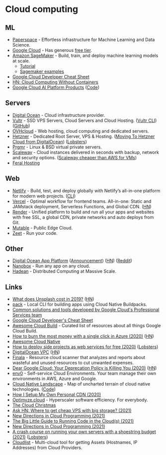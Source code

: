 # Cloud computing

## ML

* [Paperspace](https://www.paperspace.com) - Effortless infrastructure for Machine Learning and Data Science.
* [Google Cloud](https://cloud.google.com) - Has generous [free tier](https://cloud.google.com/free/).
* [Amazon SageMaker](https://aws.amazon.com/sagemaker/) - Build, train, and deploy machine learning models at scale.
  * [Tutorial](https://docs.aws.amazon.com/sagemaker/latest/dg/whatis.html)
  * [Sagemaker examples](https://github.com/awslabs/amazon-sagemaker-examples)
* [Google Cloud Developer Cheat Sheet](https://medium.com/google-cloud/the-google-cloud-developer-cheat-sheet-429775bd6d11)
* [HN: Cloud Computing Without Containers](https://news.ycombinator.com/item?id=18415708)
* [Google Cloud AI Platform Products](https://cloud.google.com/ai-platform/docs) ([Code](https://github.com/GoogleCloudPlatform/ai-platform-samples))

## Servers

* [Digital Ocean](https://www.digitalocean.com) - Cloud infrastructure provider.
* [Vultr](https://www.vultr.com) - SSD VPS Servers, Cloud Servers and Cloud Hosting. ([Vultr CLI](https://github.com/vultr/vultr-cli)) ([GitHub](https://github.com/vultr))
* [OVHcloud](https://www.ovh.com/world/) - Web hosting, cloud computing and dedicated servers.
* [Hetzner](https://www.hetzner.com) - Dedicated Root Server, VPS & Hosting. ([Moving To Hetzner Cloud from DigitalOcean](https://figbert.com/posts/moving-to-hetzner-from-digitalocean/)) ([Lobsters](https://lobste.rs/s/anzwio/moving_hetzner_cloud_from_digitalocean))
* [Prgmr](https://prgmr.com/xen/) - Linux & BSD virtual private servers.
* [Scaleway](https://www.scaleway.com/en/) - Cloud instances delivered in seconds with backup, network and security options. ([Scaleway cheaper than AWS for VMs](https://twitter.com/jpetazzo/status/1294561330805059585))
* [Feral Hosting](https://www.feralhosting.com/pricing)

## Web

* [Netlify](https://www.netlify.com) - Build, test, and deploy globally with Netlify’s all-in-one platform for modern web projects. ([CLI](https://github.com/netlify/cli))
* [Vercel](https://vercel.com) - Optimal workflow for frontend teams. All-in-one: Static and JAMstack deployment, Serverless Functions, and Global CDN. ([HN](https://news.ycombinator.com/item?id=25442072))
* [Render](https://render.com) - Unified platform to build and run all your apps and websites with free SSL, a global CDN, private networks and auto deploys from Git.
* [Mutable](https://mutable.io) - Public Edge Cloud.
* [Zeet](https://zeet.co) - Run your code.

## Other

* [Digital Ocean App Platform](https://www.digitalocean.com/products/app-platform/) ([Announcement](https://www.digitalocean.com/blog/introducing-digitalocean-app-platform-reimagining-paas-to-make-it-simpler-for-you-to-build-deploy-and-scale-apps/)) ([HN](https://news.ycombinator.com/item?id=24698334)) ([Reddit](https://www.reddit.com/r/webdev/comments/j699a0/digitalocean_launches_app_platform_a_fully/))
* [Nanobox](https://nanobox.io) - Run any app on any cloud.
* [Hadean](https://hadean.com) - Distributed Computing at Massive Scale.

## Links

* [What does Unsplash cost in 2019?](https://medium.com/unsplash/what-does-unsplash-cost-in-2019-f499620a14d0) ([HN](https://news.ycombinator.com/item?id=19827521))
* [pack](https://github.com/buildpack/pack) - Local CLI for building apps using Cloud Native Buildpacks.
* [Common solutions and tools developed by Google Cloud's Professional Services team](https://github.com/GoogleCloudPlatform/professional-services)
* [Google Cloud Developer's Cheat Sheet](https://github.com/gregsramblings/google-cloud-4-words)
* [Awesome Cloud Build](https://github.com/Timtech4u/awesome-cloudbuild) - Curated list of resources about all things Google Cloud Build.
* [How to burn the most money with a single click in Azure (2020)](https://mijailovic.net/2020/03/28/azure-money-burning/) ([HN](https://news.ycombinator.com/item?id=22718330))
* [Awesome Cloud Native](https://github.com/rootsongjc/awesome-cloud-native)
* [How to deploy side projects as web services for free (2020)](https://ashishb.net/tech/how-to-deploy-side-projects-as-web-services-for-free/) ([Lobsters](https://lobste.rs/s/nn0kpt/how_deploy_side_projects_as_web_services))
* [DigitalOcean VPC](https://blog.digitalocean.com/vpc-trust-platform/) ([HN](https://news.ycombinator.com/item?id=23007860))
* [Finala](https://github.com/similarweb/finala) - Resource cloud scanner that analyzes and reports about wasteful and unused resources to cut unwanted expenses.
* [Dear Google Cloud: Your Deprecation Policy is Killing You (2020)](https://medium.com/@steve.yegge/dear-google-cloud-your-deprecation-policy-is-killing-you-ee7525dc05dc) ([HN](https://news.ycombinator.com/item?id=24165445))
* [env0](https://www.env0.com) - Self-service Cloud Environments. Your team manage their own environments in AWS, Azure and Google.
* [Cloud Native Landscape](https://landscape.cncf.io) - Map of uncharted terrain of cloud native technologies. ([Code](https://github.com/cncf/landscape))
* [How I Setup My Own Personal CDN (2020)](https://joel.net/how-i-setup-my-own-personal-cdn)
* [Optimyze.cloud](https://optimyze.cloud) - Hyperscaler software efficiency. For everybody.
* [The Cloud Christmas](https://thecloud.christmas)
* [Ask HN: Where to get cheap VPS with big storage? (2021)](https://news.ycombinator.com/item?id=25713160)
* [New Directions in Cloud Programming (2021)](https://arxiv.org/abs/2101.01159)
* [The Big Little Guide to Running Code in the Cloud(s) (2021)](https://sudhir.io/the-big-little-guide-to-running-code-in-the-clouds/)
* [New Directions in Cloud Programming (2021)](http://cidrdb.org/cidr2021/papers/cidr2021\_paper16.pdf)
* [A crash course on running your own servers with a shoestring budget (2021)](https://blog.alexgleason.me/run-your-own-server/) ([Lobsters](https://lobste.rs/s/77orlj/crash_course_on_running_your_own_servers))
* [Cloudlist](https://github.com/projectdiscovery/cloudlist) - Multi-cloud tool for getting Assets (Hostnames, IP Addresses) from Cloud Providers.
